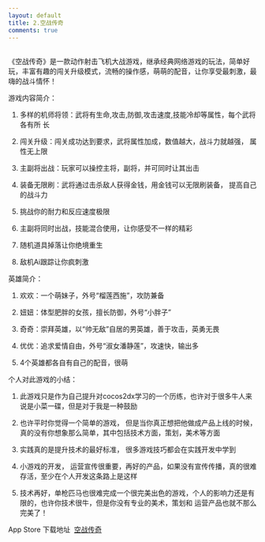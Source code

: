 ```yaml
---
layout: default
title: 2.空战传奇
comments: true
---
```


## 
《空战传奇》是一款动作射击飞机大战游戏，继承经典网络游戏的玩法，简单好玩，丰富有趣的闯关升级模式，流畅的操作感，萌萌的配音，让你享受最刺激，最嗨的战斗情怀！  
  
游戏内容简介：  

   1. 多样的机师将领：武将有生命,攻击,防御,攻击速度,技能冷却等属性，每个武将各有所 长  
   
   2. 闯关升级：闯关成功达到要求，武将属性加成，数值越大，战斗力就越强， 属性无上限  
   
   3. 主副将出战：玩家可以操控主将，副将，并可同时让其出击  
   
   4. 装备无限刷：武将通过击杀敌人获得金钱，用金钱可以无限刷装备， 提高自己的战斗力  
   
   5. 挑战你的耐力和反应速度极限  
   
   6. 主副将同时出战，技能混合使用，让你感受不一样的精彩  
   
   7. 随机道具掉落让你绝境重生  
   
   8. 敌机Ai跟踪让你疯刺激

英雄简介：  

   1. 欢欢：一个萌妹子，外号“榴莲西施”，攻防兼备  
   
   2. 妞妞：体型肥胖的女孩，擅长防御，外号“小胖子”  
   
   3. 奇奇：崇拜英雄，以“帅无敌”自居的男英雄，善于攻击，英勇无畏  
   
   4. 优优：追求爱情自由，外号“淑女潘静莲”，攻速快，输出多  
   
   5. 4个英雄都各自有自己的配音，很萌

个人对此游戏的小结：    

   1. 此游戏只是作为自己提升对cocos2dx学习的一个历练，也许对于很多牛人来说是小菜一碟，但是对于我是一种鼓励  
   
   2. 也许平时你觉得一个简单的游戏， 但是当你真正想把他做成产品上线的时候，         真的没有你想象那么简单，其中包括技术方面，策划，美术等方面  
   
   3. 实践真的是提升技术的最好标准， 很多游戏技巧都会在实践开发中学到 
   
   4. 小游戏的开发， 运营宣传很重要，再好的产品，如果没有宣传传播，真的很难存活，至少在个人开发这条路上是这样  
   
   5. 技术再好，单枪匹马也很难完成一个很完美出色的游戏，个人的影响力还是有限的，也许你技术很牛，但是你没有专业的美术，策划和     运营产品也就不那么完美了！

App Store 下载地址  [空战传奇](https://itunes.apple.com/app/id923927451)


